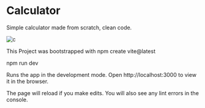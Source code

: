 # Calculator
 Simple calculator made from scratch, clean code.
 
 ![c](https://user-images.githubusercontent.com/79805686/197548614-e0c0520b-bb0c-42f7-8d6e-098b77ee4d6f.PNG)

This Project was bootstrapped with npm create vite@latest

npm run dev

Runs the app in the development mode. Open http://localhost:3000 to view it in the browser.

The page will reload if you make edits. You will also see any lint errors in the console.
